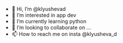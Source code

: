 - 👋 Hi, I’m @klyushevad
- 👀 I’m interested in app dev
- 🌱 I’m currently learning python
- 💞️ I’m looking to collaborate on ...
- 📫 How to reach me on insta @klyusheva_d

<!---
klyushevad/klyushevad is a ✨ special ✨ repository because its `README.md` (this file) appears on your GitHub profile.
You can click the Preview link to take a look at your changes.
--->
